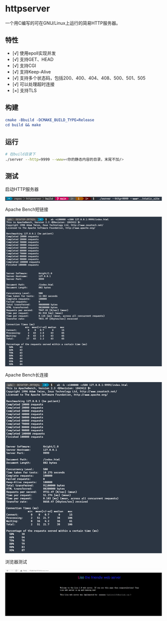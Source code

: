 # httpserver
一个用C编写的可在GNU/Linux上运行的简易HTTP服务器。

## 特性

- [√] 使用epoll实现并发
- [√] 支持GET、HEAD
- [√] 支持CGI
- [√] 支持Keep-Alive
- [√] 支持多个状态码，包括200、400、404、408、500、501、505
- [√] 可以处理超时连接
- [×] 支持TLS

## 构建

``` cmake
cmake -Bbuild -DCMAKE_BUILD_TYPE=Release
cd build && make
```

## 运行

``` bash
# 在build目录下
./server --http=9999 --www=<你的静态内容的目录，末尾不加/>
```

## 测试

启动HTTP服务器

![](./image/启动服务器.png)

Apache Bench短链接

![](./image/ab短连接.png)

Apache Bench长连接

![](./image/ab长连接.png)

浏览器测试

![](./image/浏览器测试.png)
